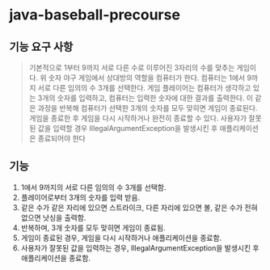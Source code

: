 # java-baseball-precourse

## 기능 요구 사항
>기본적으로 1부터 9까지 서로 다른 수로 이루어진 3자리의 수를 맞추는 게임이다.
위 숫자 야구 게임에서 상대방의 역할을 컴퓨터가 한다. 컴퓨터는 1에서 9까지 서로 다른 임의의 수 3개를 선택한다. 게임 플레이어는 컴퓨터가 생각하고 있는
3개의 숫자를 입력하고, 컴퓨터는 입력한 숫자에 대한 결과를 출력한다.
이 같은 과정을 반복해 컴퓨터가 선택한 3개의 숫자를 모두 맞히면 게임이 종료된다.
게임을 종료한 후 게임을 다시 시작하거나 완전히 종료할 수 있다.
사용자가 잘못된 값을 입력할 경우 IllegalArgumentException을 발생시킨 후 애플리케이션은 종료되어야 한다

## 기능
1. 1에서 9까지의 서로 다른 임의의 수 3개를 선택함.
2. 플레이어로부터 3개의 숫자를 입력 받음.
3. 같은 수가 같은 자리에 있으면 스트라이크, 다른 자리에 있으면 볼, 같은 수가 전혀 없으면 낫싱을 출력함.
4. 반복하며, 3개 숫자를 모두 맞히면 게임이 종료됨.
5. 게임이 종료된 경우, 게임을 다시 시작하거나 애플리케이션을 종료함.
6. 사용자가 잘못된 값을 입력하는 경우, IllegalArgumentException을 발생시킨 후 애플리케이션을 종료함.
